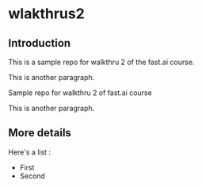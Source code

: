 # wlakthrus2

## Introduction

This is a sample repo for walkthru 2 of the fast.ai course.

This is another paragraph.

Sample repo for walkthru 2 of fast.ai course

This is another paragraph.

## More details

Here's a list :

- First
- Second
